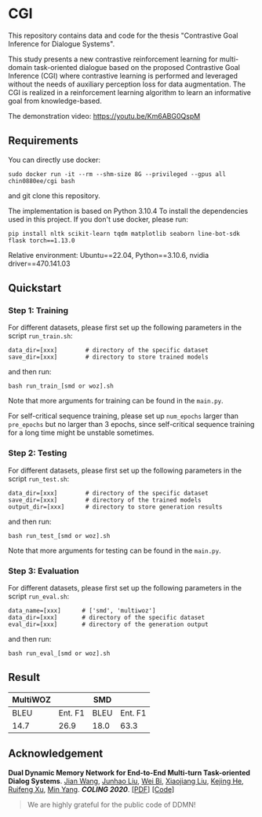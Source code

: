 # CGI
This repository contains data and code for the thesis "Contrastive Goal Inference for Dialogue Systems".

This study presents a new contrastive reinforcement learning for multi-domain task-oriented dialogue based on the proposed Contrastive Goal Inference (CGI) where contrastive learning is performed and leveraged without the needs of auxiliary perception loss for data augmentation. The CGI is realized in a reinforcement learning algorithm to learn an informative goal from knowledge-based.

The demonstration video: https://youtu.be/Km6ABG0QspM

## Requirements
You can directly use docker:
```
sudo docker run -it --rm --shm-size 8G --privileged --gpus all chin0880ee/cgi bash
```
and git clone this repository.

The implementation is based on Python 3.10.4 To install the dependencies used in this project. If you don't use docker, please run:
```
pip install nltk scikit-learn tqdm matplotlib seaborn line-bot-sdk flask torch==1.13.0
```

Relative environment: Ubuntu==22.04, Python==3.10.6, nvidia driver==470.141.03

## Quickstart

### Step 1: Training
For different datasets, please first set up the following parameters in the script `run_train.sh`:
```
data_dir=[xxx]        # directory of the specific dataset
save_dir=[xxx]        # directory to store trained models
```
and then run:
```
bash run_train_[smd or woz].sh
```
Note that more arguments for training can be found in the `main.py`. 

For self-critical sequence training, please set up `num_epochs` larger than `pre_epochs` but no larger than 3 epochs, since self-critical sequence training for a long time might be unstable sometimes.

### Step 2: Testing
For different datasets, please first set up the following parameters in the script `run_test.sh`:
```
data_dir=[xxx]        # directory of the specific dataset
save_dir=[xxx]        # directory of the trained models
output_dir=[xxx]      # directory to store generation results
```
and then run:
```
bash run_test_[smd or woz].sh
```
Note that more arguments for testing can be found in the `main.py`. 

### Step 3: Evaluation
For different datasets, please first set up the following parameters in the script `run_eval.sh`:
```
data_name=[xxx]      # ['smd', 'multiwoz']
data_dir=[xxx]       # directory of the specific dataset
eval_dir=[xxx]       # directory of the generation output
```
and then run:
```
bash run_eval_[smd or woz].sh
```

## Result
| MultiWOZ |         | SMD  |         |
| -------- | ------- | ---- | ------- |
| BLEU     | Ent. F1 | BLEU | Ent. F1 |
| 14.7     | 26.9    | 18.0 | 63.3    |

## Acknowledgement

**Dual Dynamic Memory Network for End-to-End Multi-turn Task-oriented Dialog Systems**. [Jian Wang](https://aclanthology.org/people/j/jian-wang/), [Junhao Liu](https://aclanthology.org/people/j/junhao-liu/), [Wei Bi](https://aclanthology.org/people/w/wei-bi/), [Xiaojiang Liu](https://aclanthology.org/people/x/xiaojiang-liu/), [Kejing He](https://aclanthology.org/people/k/kejing-he/), [Ruifeng Xu](https://aclanthology.org/people/r/ruifeng-xu/), [Min Yang](https://aclanthology.org/people/m/min-yang/). ***COLING 2020***. [[PDF]](https://www.aclweb.org/anthology/2020.coling-main.362) [[Code]](https://github.com/siat-nlp/DDMN)

>   We are highly grateful for the public code of DDMN!

